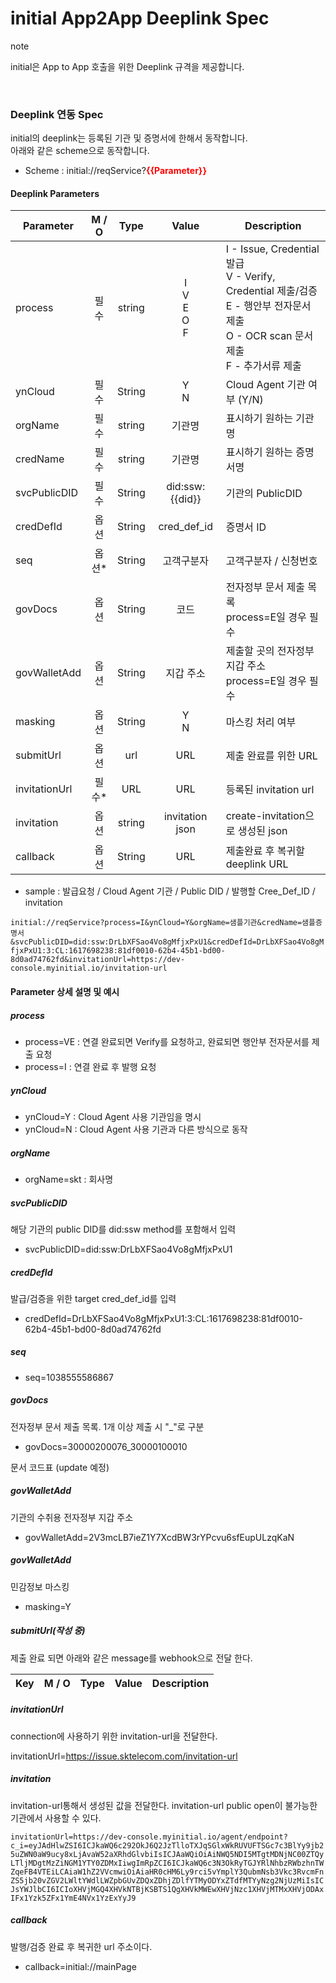 initial App2App Deeplink Spec
================

<div class="admonition note">
<p class="admonition-title">note</p>
<p> initial은 App to App 호출을 위한 Deeplink 규격을 제공합니다. </p>
</div>

<br>

### Deeplink 연동 Spec

initial의 deeplink는 등록된 기관 및 증명서에 한해서 동작합니다.<br>
아래와 같은 scheme으로 동작합니다.

- Scheme : initial://reqService?**<span style="color:red">{{Parameter}}</span>**


#### Deeplink Parameters

  Parameter | M / O | Type | Value |  Description
  --- | :---: | :---: | :---: | ---
  process | 필수 | string | I <br> V <br> E <br> O <br> F | I - Issue, Credential 발급<br> V - Verify, Credential 제출/검증<br> E - 행안부 전자문서 제출 <br> O - OCR scan 문서 제출 <br> F - 추가서류 제출
  ynCloud | 필수 | String | Y <br>N | Cloud Agent 기관 여부 (Y/N)
  orgName | 필수 | string | 기관명 | 표시하기 원하는 기관명
  credName | 필수 | string | 기관명 | 표시하기 원하는 증명서명
  svcPublicDID | 필수 | String | did:ssw:{{did}}| 기관의 PublicDID
  credDefId | 옵션 | String | cred_def_id | 증명서 ID
  seq | 옵션* | String | 고객구분자 | 고객구분자 / 신청번호
  govDocs | 옵션 | String | 코드 | 전자정부 문서 제출 목록 <br> process=E일 경우 필수
  govWalletAdd | 옵션 | String | 지갑 주소 | 제출할 곳의 전자정부 지갑 주소 <br> process=E일 경우 필수
  masking | 옵션 | String | Y <br>N | 마스킹 처리 여부
  submitUrl | 옵션 | url | URL | 제출 완료를 위한 URL
  invitationUrl | 필수* | URL | URL | 등록된 invitation url
  invitation | 옵션 | string | invitation json | create-invitation으로 생성된 json
  callback | 옵션 | String | URL |제출완료 후 복귀할 deeplink URL


  - sample : 발급요청 / Cloud Agent 기관 / Public DID / 발행할 Cree_Def_ID / invitation


`initial://reqService?process=I&ynCloud=Y&orgName=샘플기관&credName=샘플증명서&svcPublicDID=did:ssw:DrLbXFSao4Vo8gMfjxPxU1&credDefId=DrLbXFSao4Vo8gMfjxPxU1:3:CL:1617698238:81df0010-62b4-45b1-bd00-8d0ad74762fd&invitationUrl=https://dev-console.myinitial.io/invitation-url`


#### Parameter 상세 설명 및 예시 

##### process 

- process=VE : 연결 완료되면 Verify를 요청하고, 완료되면 행안부 전자문서를 제출 요청
- process=I : 연결 완료 후 발행 요청

##### ynCloud

- ynCloud=Y : Cloud Agent 사용 기관임을 명시
- ynCloud=N : Cloud Agent 사용 기관과 다른 방식으로 동작

##### orgName

- orgName=skt : 회사명

##### svcPublicDID

해당 기관의 public DID를 did:ssw method를 포함해서 입력

- svcPublicDID=did:ssw:DrLbXFSao4Vo8gMfjxPxU1

##### credDefId

발급/검증을 위한 target cred_def_id를 입력

- credDefId=DrLbXFSao4Vo8gMfjxPxU1:3:CL:1617698238:81df0010-62b4-45b1-bd00-8d0ad74762fd

##### seq

- seq=1038555586867

##### govDocs

전자정부 문서 제출 목록. 1개 이상 제출 시 "_"로 구분

 - govDocs=30000200076_30000100010

문서 코드표 (update 예정)

##### govWalletAdd

기관의 수취용 전자정부 지갑 주소

- govWalletAdd=2V3mcLB7ieZ1Y7XcdBW3rYPcvu6sfEupULzqKaN


##### govWalletAdd

민감정보 마스킹

- masking=Y

##### submitUrl(작성 중)

제출 완료 되면 아래와 같은 message를 webhook으로 전달 한다.

Key | M / O | Type | Value |  Description
--- | :---: | :---: | :---: | ---

##### invitationUrl

connection에 사용하기 위한 invitation-url을 전달한다.

invitationUrl=https://issue.sktelecom.com/invitation-url

##### invitation

invitation-url통해서 생성된 값을 전달한다. invitation-url public open이 불가능한 기관에서 사용할 수 있다.

`invitationUrl=https://dev-console.myinitial.io/agent/endpoint?c_i=eyJAdHlwZSI6ICJkaWQ6c292OkJ6Q2JzTlloTXJqSGlxWkRUVUFTSGc7c3BlYy9jb25uZWN0aW9ucy8xLjAvaW52aXRhdGlvbiIsICJAaWQiOiAiNWQ5NDI5MTgtMDNjNC00ZTQyLTljMDgtMzZiNGM1YTY0ZDMxIiwgImRpZCI6ICJkaWQ6c3N3OkRyTGJYRlNhbzRWbzhnTWZqeFB4VTEiLCAiaW1hZ2VVcmwiOiAiaHR0cHM6Ly9rci5vYmplY3QubmNsb3Vkc3RvcmFnZS5jb20vZGV2LWltYWdlLWZpbGUvZDQxZDhjZDlfYTMyODYxZTdfMTYyNzg2NjUzMiIsICJsYWJlbCI6ICIoXHVjMGQ4XHVkNTBjKSBTS1QgXHVkMWEwXHVjNzc1XHVjMTMxXHVjODAxIFx1Yzk5ZFx1YmE4NVx1YzExYyJ9`

##### callback

발행/검증 완료 후 복귀한 url 주소이다.

- callback=initial://mainPage